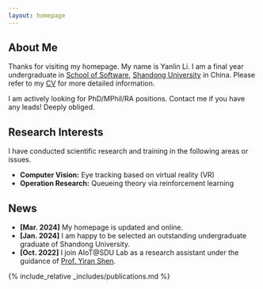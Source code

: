 ```yaml
---
layout: homepage
---
```


## About Me

Thanks for visiting my homepage. My name is Yanlin Li. I am a final year undergraduate in [School of Software](https://www.sc.sdu.edu.cn/), [Shandong University](https://www.sdu.edu.cn/) in China.
Please refer to my [CV](./assets/files/CV20240307.pdf) for more detailed information.

I am actively looking for PhD/MPhil/RA positions. Contact me if you have any leads! Deeply obliged.

## Research Interests

I have conducted scientific research and training in the following areas or issues.
- **Computer Vision:** Eye tracking based on virtual reality (VR)
- **Operation Research:** Queueing theory via reinforcement learning


## News
- **[Mar. 2024]** My homepage is updated and online.
- **[Jan. 2024]** I am happy to be selected an outstanding undergraduate graduate of Shandong University. 
- **[Oct. 2022]** I join AIoT@SDU Lab as a research assistant under the guidance of [Prof. Yiran Shen](https://faculty.sdu.edu.cn/shenyiran/en/index.htm).

{% include_relative _includes/publications.md %}

<!--{% include_relative _includes/services.md %}
